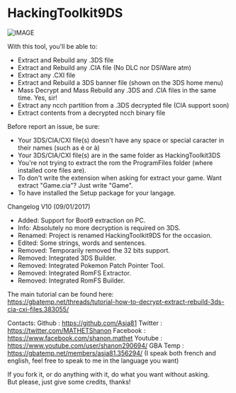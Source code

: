 # HackingToolkit9DS

![IMAGE](http://nsa39.casimages.com/img/2017/09/01/170901023745881270.png)

With this tool, you'll be able to:
- Extract and Rebuild any .3DS file
- Extract and Rebuild any .CIA file (No DLC nor DSiWare atm)
- Extract any .CXI file
- Extract and Rebuild a 3DS banner file (shown on the 3DS home menu)
- Mass Decrypt and Mass Rebuild any .3DS and .CIA files in the same time. Yes, sir!
- Extract any ncch partition from a .3DS decrypted file (CIA support soon)
- Extract contents from a decrypted ncch binary file

Before report an issue, be sure:
- Your 3DS/CIA/CXI file(s) doesn't have any space or special caracter in their names (such as é or à)
- Your 3DS/CIA/CXI file(s) are in the same folder as HackingToolkit3DS
- You're not trying to extract the rom the ProgramFiles folder (where installed core files are).
- To don't write the extension when asking for extract your game. Want extract "Game.cia"? Just write "Game".
- To have installed the Setup package for your langage.

Changelog V10 (09/01/2017)
- Added: Support for Boot9 extraction on PC.
- Info: Absolutely no more decryption is required on 3DS.
- Renamed: Project is renamed HackingToolkit9DS for the occasion.
- Edited: Some strings, words and sentences.
- Removed: Temporarily removed the 32 bits support.
- Removed: Integrated 3DS Builder.
- Removed: Integrated Pokemon Patch Pointer Tool.
- Removed: Integrated RomFS Extractor.
- Removed: Integrated RomFS Builder.

The main tutorial can be found here:<br>
https://gbatemp.net/threads/tutorial-how-to-decrypt-extract-rebuild-3ds-cia-cxi-files.383055/

Contacts:
Github : https://github.com/Asia81
Twitter : https://twitter.com/MATHETShanon
Facebook : https://www.facebook.com/shanon.mathet
Youtube : https://www.youtube.com/user/shanon290694/
GBA Temp : https://gbatemp.net/members/asia81.356294/
(I speak both french and english, feel free to speak to me in the language you want)

If you fork it, or do anything with it, do what you want without asking.  
But please, just give some credits, thanks!
